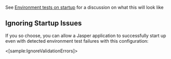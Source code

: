 <!--title:Environment Tests-->

See [Environment tests on startup](https://github.com/JasperFx/jasper/issues/154) for a discussion on what
this will look like


## Ignoring Startup Issues

If you so choose, you can allow a Jasper application to successfully start up even with detected
environment test failures with this configuration:

<[sample:IgnoreValidationErrors]>